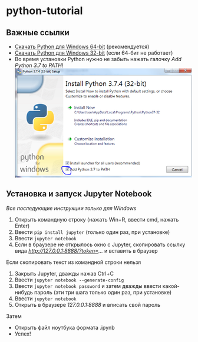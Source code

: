 # python-tutorial

## Важные ссылки

* [Скачать Python для Windows 64-bit](https://www.python.org/ftp/python/3.7.4/python-3.7.4-amd64.exe) (рекомендуется)
* [Скачать Python для Windows 32-bit](https://www.python.org/ftp/python/3.7.4/python-3.7.4.exe) (если 64-бит не работает)
* Во время установки Python нужно не забыть нажать галочку *Add Python 3.7 to PATH*!
![](images/e156916ffc6a9da0.png)

## Установка и запуск Jupyter Notebook

*Все последующие инструкции только для Windows*

1. Открыть командную строку (нажать Win+R, ввести cmd, нажать Enter)
2. Ввести `pip install jupyter` (только один раз, при установке)
3. Ввести `jupyter notebook`
4. Если в браузере не открылось окно с Jupyter, скопировать ссылку вида *http://127.0.0.1:8888/?token=...* и вставить в браузер

Если скопировать текст из командной строки нельзя
1. Закрыть Jupyter, дважды нажав Ctrl+C
2. Ввести `jupyter notebook --generate-config`
3. Ввести `jupyter notebook password` и затем дважды ввести какой-нибудь пароль (эти три шага только один раз, при установке)
4. Ввести `jupyter notebook`
6. Открыть в браузере *127.0.0.1:8888* и вписать свой пароль

Затем
* Открыть файл ноутбука формата .ipynb
* Успех!